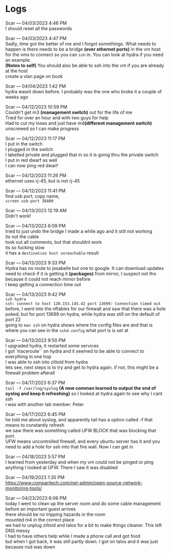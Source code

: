 # Logs
Scar — 04/03/2023 4:46 PM<br>
I should reset all the passwords

Scar — 04/03/2023 4:47 PM<br>
Sadly, time got the better of me and I forgot somethings. What needs to happen is there needs to be a bridge <b>(over ethernet ports)</b> in the vm host for the vms to connect so you can `ssh` in. You can look at hydra if you need an example.
<br>
<b>(Notes to self)</b> You should also be able to ssh into the vm if you are already at the host<br>
create a vlan page on book

Scar — 04/04/2023 1:42 PM<br>
hydra wasnt down before. I probably was the one who broke it a couple of weeks ago

Scar — 04/12/2023 10:59 PM<br>
Couldn't get m3 <b>(management switch)</b> out for the life of me<br>
Tried for over an hour and with two guys for help<br>
Had to cut my loses and just have m4<b>(different management switch)</b>  unscrewed so I can make progress

Scar — 04/12/2023 11:17 PM<br>
I put in the switch<br>
I plugged in the switch<br>
I labelled private and plugged that in so it is going thru the private switch<br>
I put in red dwarf as well<br>
I can now ping red dwarf

Scar — 04/12/2023 11:26 PM<br>
ethernet uses rj-45, but is not rj-45

Scar — 04/12/2023 11:41 PM<br>
find usb port, copy name, <br>
`screen usb-port 38400`

Scar — 04/13/2023 12:19 AM<br>
Didn't work!

Scar — 04/13/2023 6:09 PM<br>
tried to just undo the bridge I made a while ago and it still not working<br>
its not the cable<br>
took out all comments, but that shouldnt work<br>
its so fucking slow<br>
it has a `destination host unreachable` result

Scar — 04/13/2023 9:33 PM<br>
Hydra has no route to jesabelle but one to google. It can download updates<br>
need to check if it is getting it <b>(packages)</b> from mirror, I suspect not tho because it could not reach mirror before<br>
I keep getting a connection time out

Scar — 04/13/2023 9:42 PM<br>
`ssh hydra`       <br> 
`ssh: connect to host 128.153.145.42 port 13699: Connection timed out` <br>
before, I went into the nftables for our firewall and saw that there was a hole poked, but for port 13699 on hydra, while hydra was still on the default of port 22
<br>
going to `man ssh` on hydra shows where the config files are and that is where you can see in the `sshd.config` what port is is set at

Scar — 04/13/2023 9:50 PM<br>
I upgraded hydra, it restarted some services<br>
I got `traceroute`` on hydra and it seemed to be able to connect to everything in one hop<br>
I was able to ssh into ziltoid from hydra<br>
lets see, next steps is to try and get to hydra again. if not, this might be a firewall problem afterall

Scar — 04/17/2023 6:37 PM<br>
`tail -f /var/log/syslog` <b>(A new comman learned to output the end of syslog and keep it refreshing)</b> 
so I looked at hydra again to see why I cant ssh<br>
i was with another lab member: Peter

Scar — 04/17/2023 6:45 PM<br>
he told me about syslog, and apparently tail has a option called -f that means to constantly refresh<br>
we saw there was something called UFW BLOCK that was blocking that port.<br>
UFW means uncontrolled firewall, and every ubuntu server has it and you need to add a hole for ssh into that fire wall. Now I can get in

Scar — 04/18/2023 5:57 PM<br>
I learned from yesterday and when my vm could not be pinged or ping anything I looked at UFW. There I saw it was disabled

Scar — 04/19/2023 1:35 PM<br>
https://www.comparitech.com/net-admin/open-source-network-monitoring-tools/

Scar — 04/23/2023 6:06 PM<br>
today I went to clean up the server room and do some cable management before an important guest arrives<br>
there should be no tripping hazards in the room<br>
mounted m4 in the correct place<br>
we had to unplug ziltoid and talos for a bit to make things cleaner. This left DNS messy<br>
I had to have others help while I made a phone call and got food<br>
but when I got back, it was still partly down. I got on talos and it was just because nsd was down